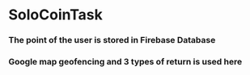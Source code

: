 # SoloCoinTask

### The point of the user is stored in Firebase Database
### Google map geofencing and 3 types of return is used here
